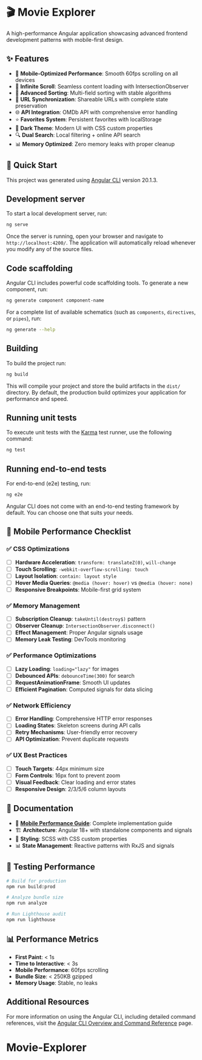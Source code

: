 # 🎬 Movie Explorer

A high-performance Angular application showcasing advanced frontend development patterns with mobile-first design.

## ✨ Features

- 📱 **Mobile-Optimized Performance**: Smooth 60fps scrolling on all devices
- 🔄 **Infinite Scroll**: Seamless content loading with IntersectionObserver
- 🎯 **Advanced Sorting**: Multi-field sorting with stable algorithms
- 🔗 **URL Synchronization**: Shareable URLs with complete state preservation
- 🌐 **API Integration**: OMDb API with comprehensive error handling
- ⭐ **Favorites System**: Persistent favorites with localStorage
- 🎨 **Dark Theme**: Modern UI with CSS custom properties
- 🔍 **Dual Search**: Local filtering + online API search
- 📊 **Memory Optimized**: Zero memory leaks with proper cleanup

## 🚀 Quick Start

This project was generated using [Angular CLI](https://github.com/angular/angular-cli) version 20.1.3.

## Development server

To start a local development server, run:

```bash
ng serve
```

Once the server is running, open your browser and navigate to `http://localhost:4200/`. The application will automatically reload whenever you modify any of the source files.

## Code scaffolding

Angular CLI includes powerful code scaffolding tools. To generate a new component, run:

```bash
ng generate component component-name
```

For a complete list of available schematics (such as `components`, `directives`, or `pipes`), run:

```bash
ng generate --help
```

## Building

To build the project run:

```bash
ng build
```

This will compile your project and store the build artifacts in the `dist/` directory. By default, the production build optimizes your application for performance and speed.

## Running unit tests

To execute unit tests with the [Karma](https://karma-runner.github.io) test runner, use the following command:

```bash
ng test
```

## Running end-to-end tests

For end-to-end (e2e) testing, run:

```bash
ng e2e
```

Angular CLI does not come with an end-to-end testing framework by default. You can choose one that suits your needs.

## 📱 Mobile Performance Checklist

### ✅ CSS Optimizations
- [ ] **Hardware Acceleration**: `transform: translateZ(0)`, `will-change`
- [ ] **Touch Scrolling**: `-webkit-overflow-scrolling: touch`
- [ ] **Layout Isolation**: `contain: layout style`
- [ ] **Hover Media Queries**: `@media (hover: hover)` vs `@media (hover: none)`
- [ ] **Responsive Breakpoints**: Mobile-first grid system

### ✅ Memory Management
- [ ] **Subscription Cleanup**: `takeUntil(destroy$)` pattern
- [ ] **Observer Cleanup**: `IntersectionObserver.disconnect()`
- [ ] **Effect Management**: Proper Angular signals usage
- [ ] **Memory Leak Testing**: DevTools monitoring

### ✅ Performance Optimizations
- [ ] **Lazy Loading**: `loading="lazy"` for images
- [ ] **Debounced APIs**: `debounceTime(300)` for search
- [ ] **RequestAnimationFrame**: Smooth UI updates
- [ ] **Efficient Pagination**: Computed signals for data slicing

### ✅ Network Efficiency
- [ ] **Error Handling**: Comprehensive HTTP error responses
- [ ] **Loading States**: Skeleton screens during API calls
- [ ] **Retry Mechanisms**: User-friendly error recovery
- [ ] **API Optimization**: Prevent duplicate requests

### ✅ UX Best Practices  
- [ ] **Touch Targets**: 44px minimum size
- [ ] **Form Controls**: 16px font to prevent zoom
- [ ] **Visual Feedback**: Clear loading and error states
- [ ] **Responsive Design**: 2/3/5/6 column layouts

## 🔗 Documentation

- 📱 **[Mobile Performance Guide](MOBILE_PERFORMANCE.md)**: Complete implementation guide
- 🏗️ **Architecture**: Angular 18+ with standalone components and signals
- 🎨 **Styling**: SCSS with CSS custom properties
- 📊 **State Management**: Reactive patterns with RxJS and signals

## 🧪 Testing Performance

```bash
# Build for production
npm run build:prod

# Analyze bundle size  
npm run analyze

# Run Lighthouse audit
npm run lighthouse
```

## 📊 Performance Metrics

- **First Paint**: < 1s
- **Time to Interactive**: < 3s  
- **Mobile Performance**: 60fps scrolling
- **Bundle Size**: < 250KB gzipped
- **Memory Usage**: Stable, no leaks

## Additional Resources

For more information on using the Angular CLI, including detailed command references, visit the [Angular CLI Overview and Command Reference](https://angular.dev/tools/cli) page.
# Movie-Explorer
